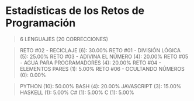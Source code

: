 # Estadísticas de los Retos de Programación

> 6 LENGUAJES (20 CORRECCIONES)

> RETO #02 - RECICLAJE (6): 30.00%
> RETO #01 - DIVISIÓN LÓGICA (5): 25.00%
> RETO #03 - ADIVINA EL NÚMERO (4): 20.00%
> RETO #05 - AGUA PARA PROGRAMADORES (4): 20.00%
> RETO #04 - ELEMENTOS PARES (1): 5.00%
> RETO #06 - OCULTANDO NÚMEROS (0): 0.00%

> PYTHON (10): 50.00%
> BASH (4): 20.00%
> JAVASCRIPT (3): 15.00%
> HASKELL (1): 5.00%
> C# (1): 5.00%
> C (1): 5.00%
